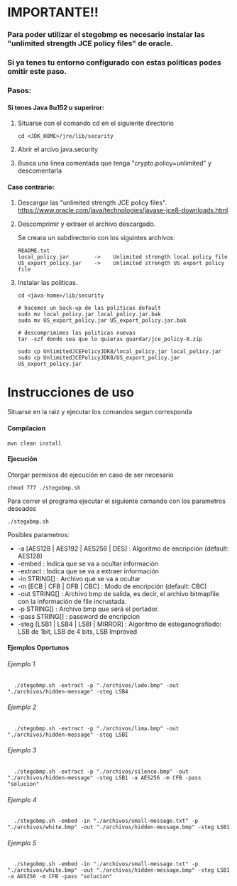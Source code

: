 # IMPORTANTE!!

### Para poder utilizar el stegobmp es necesario instalar las "unlimited strength JCE policy files" de oracle.
### Si ya tenes tu entorno configurado con estas politicas podes omitir este paso.
### Pasos:
#### Si tenes Java 8u152 u superiror:

1)  Situarse con el comando cd en el siguiente directorio
    ```
    cd <JDK_HOME>/jre/lib/security
    ```
    
2)  Abrir el arcivo java.security

3)  Busca una linea comentada que tenga "crypto.policy=unlimited" y descomentarla
    
#### Caso contrario:

1)  Descargar las "unlimited strength JCE policy files".
    https://www.oracle.com/java/technologies/javase-jce8-downloads.html

2)  Descomprimir y extraer el archivo descargado.

    Se creara un subdirectorio con los siguintes archivos:

        README.txt                   
        local_policy.jar        ->    Unlimited strength local policy file
        US_export_policy.jar    ->    Unlimited strength US export policy file

3)  Instalar las politicas.

    ```
    cd <java-home>/lib/security
    
    # hacemos un back-up de las politicas default  
    sudo mv local_policy.jar local_policy.jar.bak
    sudo mv US_export_policy.jar US_export_policy.jar.bak
    
    # descomprimimos las politicas nuevas
    tar -xzf donde sea que lo quieras guardar/jce_policy-8.zip
    
    sudo cp UnlimitedJCEPolicyJDK8/local_policy.jar local_policy.jar
    sudo cp UnlimitedJCEPolicyJDK8/US_export_policy.jar US_export_policy.jar
    ```    

# Instrucciones de uso

Situarse en la raiz y ejecutar los comandos segun corresponda

#### Compilacion
```
mvn clean install
```
    
#### Ejecución
Otorgar permisos de ejecución en caso de ser necesario
```
chmod 777 ./stegobmp.sh
``` 
Para correr el programa ejecutar el siguiente comando con los parametros deseados
 ```
 ./stegobmp.sh 
 ```
Posibles parametros:
 * -a [AES128 | AES192 | AES256 | DES] : Algoritmo de encripción (default: AES128)
 * -embed                              : Indica que se va a ocultar información
 * -extract                            : Indica que se va a extraer información
 * -in STRING[]                        : Archivo que se va a ocultar
 * -m [ECB | CFB | OFB | CBC]          : Modo de encripción (default: CBC)
 * -out STRING[]                       : Archivo bmp de salida, es decir, el archivo bitmapfile con la información de file incrustada.
 * -p STRING[]                         : Archivo bmp que será el portador.
 * -pass STRING[]                      : password de encripcion
 * -steg [LSB1 | LSB4 | LSBI | MIRROR] : Algoritmo de esteganografiado: LSB de 1bit, LSB de 4 bits, LSB Improved

#### Ejemplos Oportunos
###### Ejemplo 1
  ```
    ./stegobmp.sh -extract -p "./archivos/lado.bmp" -out "./archivos/hidden-message" -steg LSB4
  ```
###### Ejemplo 2
  ```
    ./stegobmp.sh -extract -p "./archivos/lima.bmp" -out "./archivos/hidden-message" -steg LSBI
  ```
###### Ejemplo 3
  ```
    ./stegobmp.sh -extract -p "./archivos/silence.bmp" -out "./archivos/hidden-message" -steg LSB1 -a AES256 -m CFB -pass "solucion"
  ```
###### Ejemplo 4
  ```
    ./stegobmp.sh -embed -in "./archivos/small-message.txt" -p "./archivos/white.bmp" -out "./archivos/hidden-message.bmp" -steg LSB1
  ```
###### Ejemplo 5
  ```
    ./stegobmp.sh -embed -in "./archivos/small-message.txt" -p "./archivos/white.bmp" -out "./archivos/hidden-message.bmp" -steg LSB1 -a AES256 -m CFB -pass "solucion"
  ```
